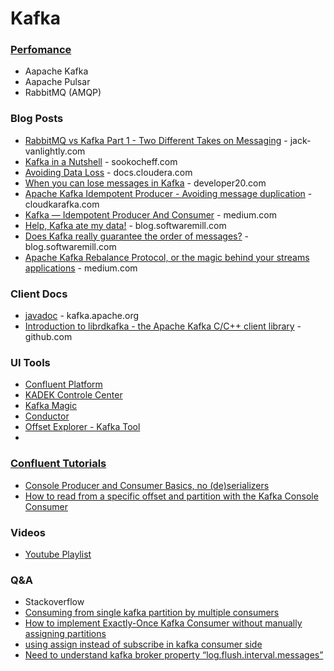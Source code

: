 # Kafka

### [Perfomance](https://www.confluent.io/kafka-vs-pulsar/)
- Aapache Kafka
- Aapache Pulsar
- RabbitMQ (AMQP)


### Blog Posts
- [RabbitMQ vs Kafka Part 1 - Two Different Takes on Messaging](https://jack-vanlightly.com/blog/2017/12/4/rabbitmq-vs-kafka-part-1-messaging-topologies) - jack-vanlightly.com
- [Kafka in a Nutshell](https://sookocheff.com/post/kafka/kafka-in-a-nutshell/#:~:text=Kafka%20topics%20are%20divided%20into,from%20a%20topic%20in%20parallel.) - sookocheff.com
- [Avoiding Data Loss](https://docs.cloudera.com/HDPDocuments/HDP2/HDP-2.6.4/bk_kafka-component-guide/content/avoiding-data-loss.html) - docs.cloudera.com
- [When you can lose messages in Kafka](https://developer20.com/when-you-can-nose-messages-in-kafka/) - developer20.com
- [Apache Kafka Idempotent Producer - Avoiding message duplication](https://www.cloudkarafka.com/blog/apache-kafka-idempotent-producer-avoiding-message-duplication.html) - cloudkarafka.com
- [Kafka — Idempotent Producer And Consumer](https://medium.com/@shesh.soft/kafka-idempotent-producer-and-consumer-25c52402ceb9) - medium.com
- [Help, Kafka ate my data!](https://blog.softwaremill.com/help-kafka-ate-my-data-ae2e5d3e6576) - blog.softwaremill.com
- [Does Kafka really guarantee the order of messages?](https://blog.softwaremill.com/does-kafka-really-guarantee-the-order-of-messages-3ca849fd19d2) - blog.softwaremill.com
- [Apache Kafka Rebalance Protocol, or the magic behind your streams applications](https://medium.com/streamthoughts/apache-kafka-rebalance-protocol-or-the-magic-behind-your-streams-applications-e94baf68e4f2#:~:text=Kafka%20Connect%20uses%20the%20group,when%20configuration%20is%20submitted%2Fupdated.) - medium.com


### Client Docs
- [javadoc](https://kafka.apache.org/0100/javadoc/index.html?org/apache/kafka/clients/consumer/KafkaConsumer.html) - kafka.apache.org
- [Introduction to librdkafka - the Apache Kafka C/C++ client library](https://github.com/edenhill/librdkafka/blob/master/INTRODUCTION.md) - github.com

### UI Tools
- [Confluent Platform](https://docs.confluent.io/platform/current/kafka/kafka-basics.html)
- [KADEK Controle Center](https://www.xeotek.com/)
- [Kafka Magic](https://www.kafkamagic.com/)
- [Conductor](https://www.conduktor.io/)
- [Offset Explorer - Kafka Tool](https://www.kafkatool.com/)
- 
### [Confluent Tutorials](https://kafka-tutorials.confluent.io/)
- [Console Producer and Consumer Basics, no (de)serializers](https://kafka-tutorials.confluent.io/kafka-console-consumer-producer-basics/kafka.html)
- [How to read from a specific offset and partition with the Kafka Console Consumer](https://kafka-tutorials.confluent.io/kafka-console-consumer-read-specific-offsets-partitions/kafka.html)

### Videos
- [Youtube Playlist](https://www.youtube.com/watch?v=A_yUaPARv8U&list=PL2XGvKfYRbDsiHlCfLDh0pGdk-0Dykxfy)

### Q&A
- Stackoverflow
 - [Consuming from single kafka partition by multiple consumers](https://stackoverflow.com/questions/57952538/consuming-from-single-kafka-partition-by-multiple-consumers)
 - [How to implement Exactly-Once Kafka Consumer without manually assigning partitions](https://stackoverflow.com/questions/58029989/how-to-implement-exactly-once-kafka-consumer-without-manually-assigning-partitio)
 - [using assign instead of subscribe in kafka consumer side](https://stackoverflow.com/questions/52051849/using-assign-instead-of-subscribe-in-kafka-consumer-side)
 - [Need to understand kafka broker property “log.flush.interval.messages”](https://stackoverflow.com/questions/33970374/need-to-understand-kafka-broker-property-log-flush-interval-messages)
